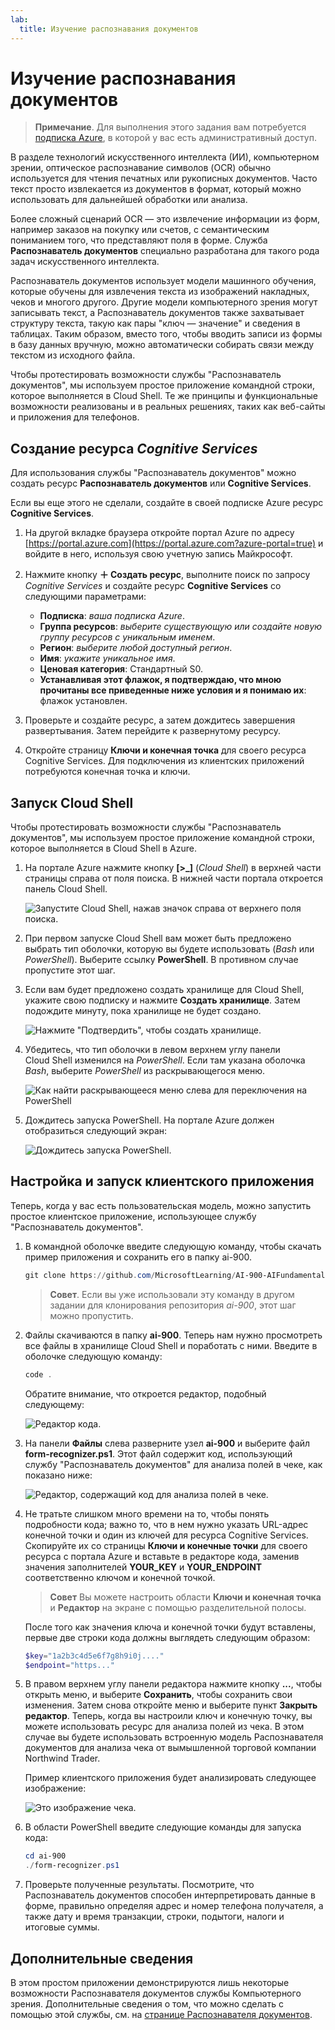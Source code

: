 ```yaml
---
lab:
  title: Изучение распознавания документов
---
```


# <a name="explore-form-recognition"></a>Изучение распознавания документов

> **Примечание**. Для выполнения этого задания вам потребуется [подписка Azure](https://azure.microsoft.com/free?azure-portal=true), в которой у вас есть административный доступ.

В разделе технологий искусственного интеллекта (ИИ), компьютерном зрении, оптическое распознавание символов (OCR) обычно используется для чтения печатных или рукописных документов. Часто текст просто извлекается из документов в формат, который можно использовать для дальнейшей обработки или анализа.

Более сложный сценарий OCR — это извлечение информации из форм, например заказов на покупку или счетов, с семантическим пониманием того, что представляют поля в форме. Служба **Распознаватель документов** специально разработана для такого рода задач искусственного интеллекта.

Распознаватель документов использует модели машинного обучения, которые обучены для извлечения текста из изображений накладных, чеков и многого другого. Другие модели компьютерного зрения могут записывать текст, а Распознаватель документов также захватывает структуру текста, такую как пары "ключ — значение" и сведения в таблицах. Таким образом, вместо того, чтобы вводить записи из формы в базу данных вручную, можно автоматически собирать связи между текстом из исходного файла. 

Чтобы протестировать возможности службы "Распознаватель документов", мы используем простое приложение командной строки, которое выполняется в Cloud Shell. Те же принципы и функциональные возможности реализованы и в реальных решениях, таких как веб-сайты и приложения для телефонов.

## <a name="create-a-cognitive-services-resource"></a>Создание ресурса *Cognitive Services*

Для использования службы "Распознаватель документов" можно создать ресурс **Распознаватель документов** или **Cognitive Services**.

Если вы еще этого не сделали, создайте в своей подписке Azure ресурс **Cognitive Services**.

1. На другой вкладке браузера откройте портал Azure по адресу [https://portal.azure.com](https://portal.azure.com?azure-portal=true) и войдите в него, используя свою учетную запись Майкрософт.

1. Нажмите кнопку **&#65291; Создать ресурс**, выполните поиск по запросу *Cognitive Services* и создайте ресурс **Cognitive Services** со следующими параметрами:
    - **Подписка**: *ваша подписка Azure*.
    - **Группа ресурсов**: *выберите существующую или создайте новую группу ресурсов с уникальным именем*.
    - **Регион**: *выберите любой доступный регион*.
    - **Имя**: *укажите уникальное имя*.
    - **Ценовая категория**: Стандартный S0.
    - **Устанавливая этот флажок, я подтверждаю, что мною прочитаны все приведенные ниже условия и я понимаю их**: флажок установлен.

1. Проверьте и создайте ресурс, а затем дождитесь завершения развертывания. Затем перейдите к развернутому ресурсу.

1. Откройте страницу **Ключи и конечная точка** для своего ресурса Cognitive Services. Для подключения из клиентских приложений потребуются конечная точка и ключи.

## <a name="run-cloud-shell"></a>Запуск Cloud Shell

Чтобы протестировать возможности службы "Распознаватель документов", мы используем простое приложение командной строки, которое выполняется в Cloud Shell в Azure. 

1. На портале Azure нажмите кнопку **[>_]** (*Cloud Shell*) в верхней части страницы справа от поля поиска. В нижней части портала откроется панель Cloud Shell. 

    ![Запустите Cloud Shell, нажав значок справа от верхнего поля поиска.](media/analyze-receipts/powershell-portal-guide-1.png)

1. При первом запуске Cloud Shell вам может быть предложено выбрать тип оболочки, которую вы будете использовать (*Bash* или *PowerShell*). Выберите ссылку **PowerShell**. В противном случае пропустите этот шаг.  

1. Если вам будет предложено создать хранилище для Cloud Shell, укажите свою подписку и нажмите **Создать хранилище**. Затем подождите минуту, пока хранилище не будет создано.

    ![Нажмите "Подтвердить", чтобы создать хранилище.](media/analyze-receipts/powershell-portal-guide-2.png)

1. Убедитесь, что тип оболочки в левом верхнем углу панели Cloud Shell изменился на *PowerShell*. Если там указана оболочка *Bash*, выберите *PowerShell* из раскрывающегося меню.

    ![Как найти раскрывающееся меню слева для переключения на PowerShell](media/analyze-receipts/powershell-portal-guide-3.png) 

1. Дождитесь запуска PowerShell. На портале Azure должен отобразиться следующий экран:  

    ![Дождитесь запуска PowerShell.](media/analyze-receipts/powershell-prompt.png) 

## <a name="configure-and-run-a-client-application"></a>Настройка и запуск клиентского приложения

Теперь, когда у вас есть пользовательская модель, можно запустить простое клиентское приложение, использующее службу "Распознаватель документов".

1. В командной оболочке введите следующую команду, чтобы скачать пример приложения и сохранить его в папку ai-900.

    ```PowerShell
    git clone https://github.com/MicrosoftLearning/AI-900-AIFundamentals ai-900
    ```

    >**Совет**. Если вы уже использовали эту команду в другом задании для клонирования репозитория *ai-900*, этот шаг можно пропустить.

1. Файлы скачиваются в папку **ai-900**. Теперь нам нужно просмотреть все файлы в хранилище Cloud Shell и поработать с ними. Введите в оболочке следующую команду:

    ```PowerShell
    code .
    ```

    Обратите внимание, что откроется редактор, подобный следующему: 

    ![Редактор кода.](media/analyze-receipts/powershell-portal-guide-4.png)

1. На панели **Файлы** слева разверните узел **ai-900** и выберите файл **form-recognizer.ps1**. Этот файл содержит код, использующий службу "Распознаватель документов" для анализа полей в чеке, как показано ниже:

    ![Редактор, содержащий код для анализа полей в чеке.](media/analyze-receipts/recognize-receipt-code.png)

1. Не тратьте слишком много времени на то, чтобы понять подробности кода; важно то, что в нем нужно указать URL-адрес конечной точки и один из ключей для ресурса Cognitive Services. Скопируйте их со страницы **Ключи и конечные точки** для своего ресурса с портала Azure и вставьте в редакторе кода, заменив значения заполнителей **YOUR_KEY** и **YOUR_ENDPOINT** соответственно ключом и конечной точкой.

    > **Совет** Вы можете настроить области **Ключи и конечная точка** и **Редактор** на экране с помощью разделительной полосы.

    После того как значения ключа и конечной точки будут вставлены, первые две строки кода должны выглядеть следующим образом:

    ```PowerShell
    $key="1a2b3c4d5e6f7g8h9i0j...."    
    $endpoint="https..."
    ```

1. В правом верхнем углу панели редактора нажмите кнопку **...**, чтобы открыть меню, и выберите **Сохранить**, чтобы сохранить свои изменения. Затем снова откройте меню и выберите пункт **Закрыть редактор**. Теперь, когда вы настроили ключ и конечную точку, вы можете использовать ресурс для анализа полей из чека. В этом случае вы будете использовать встроенную модель Распознавателя документов для анализа чека от вымышленной торговой компании Northwind Trader.

    Пример клиентского приложения будет анализировать следующее изображение:

    ![Это изображение чека.](media/analyze-receipts/receipt.jpg)

1. В области PowerShell введите следующие команды для запуска кода:

    ```PowerShell
    cd ai-900
    ./form-recognizer.ps1
    ```

1. Проверьте полученные результаты. Посмотрите, что Распознаватель документов способен интерпретировать данные в форме, правильно определяя адрес и номер телефона получателя, а также дату и время транзакции, строки, подытоги, налоги и итоговые суммы.

## <a name="learn-more"></a>Дополнительные сведения

В этом простом приложении демонстрируются лишь некоторые возможности Распознавателя документов службы Компьютерного зрения. Дополнительные сведения о том, что можно сделать с помощью этой службы, см. на [странице Распознавателя документов](https://docs.microsoft.com/azure/applied-ai-services/form-recognizer/overview).
